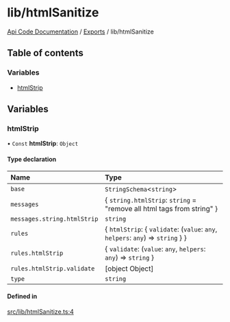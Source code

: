 # lib/htmlSanitize
 
[Api Code Documentation](../README.md) / [Exports](../modules.md) / lib/htmlSanitize

## Table of contents

### Variables

- [htmlStrip](lib_htmlSanitize.md#htmlstrip)

## Variables

### htmlStrip

• `Const` **htmlStrip**: `Object`

#### Type declaration

| Name | Type |
| :------ | :------ |
| `base` | `StringSchema`<`string`\> |
| `messages` | { `string.htmlStrip`: `string` = "remove all html tags from string" } |
| `messages.string.htmlStrip` | `string` |
| `rules` | { `htmlStrip`: { `validate`: (`value`: `any`, `helpers`: `any`) => `string`  }  } |
| `rules.htmlStrip` | { `validate`: (`value`: `any`, `helpers`: `any`) => `string`  } |
| `rules.htmlStrip.validate` | [object Object] |
| `type` | `string` |

#### Defined in

[src/lib/htmlSanitize.ts:4](https://github.com/openkfw/TruBudget/blob/95e6f8a/api/src/lib/htmlSanitize.ts#L4)
